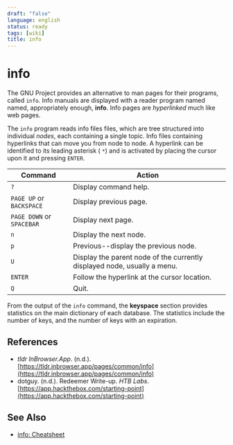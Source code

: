 ```yaml
---
draft: "false"
language: english
status: ready
tags: [wiki]
title: info
---
```


# info

The GNU Project provides an alternative to man pages for their programs, called `info`. Info manuals are displayed with a reader program named named, appropriately enough, **info**. Info pages are _hyperlinked_ much like web pages.

The `info` program reads info files files, which are tree structured into individual _nodes_, each containing a single topic. Info files containing hyperlinks that can move you from node to node. A hyperlink can be identified to its leading asterisk ( `*`) and is activated by placing the cursor upon it and pressing `ENTER`.

| **Command**               | **Action**                                                               |
| ------------------------- | ------------------------------------------------------------------------ |
| `?`                       | Display command help.                                                    |
| `PAGE UP` or `BACKSPACE`  | Display previous page.                                                   |
| `PAGE DOWN` or `SPACEBAR` | Display next page.                                                       |
| `n`                       | Display the next node.                                                   |
| `p`                       | Previous--display the previous node.                                     |
| `U`                       | Display the parent node of the currently displayed node, usually a menu. |
| `ENTER`                   | Follow the hyperlink at the cursor location.                             |
| `Q`                       | Quit.                                                                    |

From the output of the `info` command, the **keyspace** section provides statistics on the main dictionary of each database. The statistics include the number of keys, and the number of keys with an expiration.

## References

- _tldr InBrowser.App_. (n.d.). [https://tldr.inbrowser.app/pages/common/info](https://tldr.inbrowser.app/pages/common/info)
- dotguy. (n.d.). <span class="reference-title">Redeemer Write-up</span>. _HTB Labs_. [https://app.hackthebox.com/starting-point](https://app.hackthebox.com/starting-point)

## See Also

- [info: Cheatsheet](info-cheatsheet.md)

